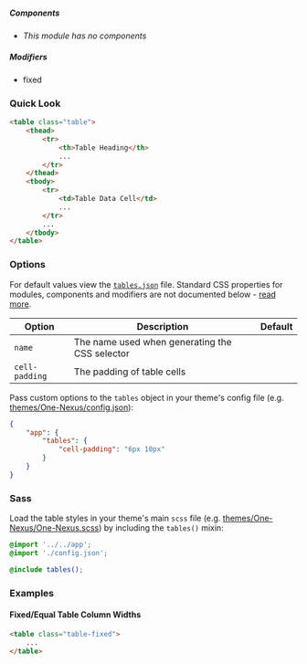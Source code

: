 ##### Components

* _This module has no components_

##### Modifiers

* fixed

### Quick Look

```html
<table class="table">
    <thead>
        <tr>
            <th>Table Heading</th>
            ...
        </tr>
    </thead>
    <tbody>
        <tr>
            <td>Table Data Cell</td>
            ...
        </tr>
        ...
    </tbody>
</table>
```

### Options

For default values view the [`tables.json`](tables.json) file. Standard CSS properties for modules, components and modifiers are not documented below - [read more](#TODO).

<table class="table">
    <thead>
        <tr>
            <th>Option</th>
            <th>Description</th>
            <th>Default</th>
        </tr>
    </thead>
    <tbody>
        <tr>
            <td><code>name</code></td>
            <td>The name used when generating the CSS selector</td>
        </tr>
        <tr>
            <td><code>cell-padding</code></td>
            <td>The padding of table cells</td>
        </tr>
    </tbody>
</table>

Pass custom options to the `tables` object in your theme's config file (e.g. [themes/One-Nexus/config.json](../../../themes/One-Nexus/config.json)):

```json
{
    "app": {
        "tables": {
            "cell-padding": "6px 10px"
        }
    }
}
```

### Sass

Load the table styles in your theme's main `scss` file (e.g. [themes/One-Nexus/One-Nexus.scss](../../../themes/One-Nexus/One-Nexus.scss)) by including the `tables()` mixin:

```scss
@import '../../app';
@import './config.json';

@include tables();
```

### Examples

#### Fixed/Equal Table Column Widths

```html
<table class="table-fixed">
    ...
</table>
```